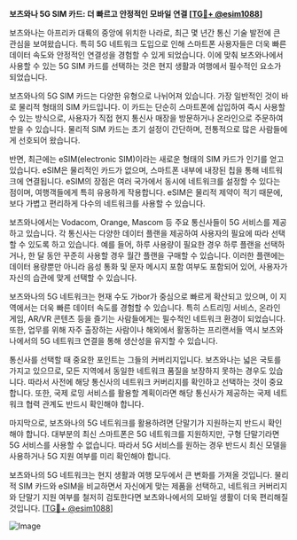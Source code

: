 **보츠와나 5G SIM 카드: 더 빠르고 안정적인 모바일 연결 [[TG💪+ @esim1088](https://t.me/s/esim1088)]**

보츠와나는 아프리카 대륙의 중앙에 위치한 나라로, 최근 몇 년간 통신 기술 발전에 큰 관심을 보여왔습니다. 특히 5G 네트워크 도입으로 인해 스마트폰 사용자들은 더욱 빠른 데이터 속도와 안정적인 연결성을 경험할 수 있게 되었습니다. 이에 맞춰 보츠와나에서 사용할 수 있는 5G SIM 카드를 선택하는 것은 현지 생활과 여행에서 필수적인 요소가 되었습니다.

보츠와나의 5G SIM 카드는 다양한 유형으로 나뉘어져 있습니다. 가장 일반적인 것이 바로 물리적 형태의 SIM 카드입니다. 이 카드는 단순히 스마트폰에 삽입하여 즉시 사용할 수 있는 방식으로, 사용자가 직접 현지 통신사 매장을 방문하거나 온라인으로 주문하여 받을 수 있습니다. 물리적 SIM 카드는 초기 설정이 간단하며, 전통적으로 많은 사람들에게 선호되어 왔습니다.

반면, 최근에는 eSIM(electronic SIM)이라는 새로운 형태의 SIM 카드가 인기를 얻고 있습니다. eSIM은 물리적인 카드가 없으며, 스마트폰 내부에 내장된 칩을 통해 네트워크에 연결됩니다. eSIM의 장점은 여러 국가에서 동시에 네트워크를 설정할 수 있다는 점이며, 여행객들에게 특히 유용하게 작용합니다. eSIM은 물리적 제약이 적기 때문에, 보다 가볍고 편리하게 다수의 네트워크를 사용할 수 있습니다.

보츠와나에서는 Vodacom, Orange, Mascom 등 주요 통신사들이 5G 서비스를 제공하고 있습니다. 각 통신사는 다양한 데이터 플랜을 제공하여 사용자의 필요에 따라 선택할 수 있도록 하고 있습니다. 예를 들어, 하루 사용량이 필요한 경우 하루 플랜을 선택하거나, 한 달 동안 꾸준히 사용할 경우 월간 플랜을 구매할 수 있습니다. 이러한 플랜에는 데이터 용량뿐만 아니라 음성 통화 및 문자 메시지 포함 여부도 포함되어 있어, 사용자가 자신의 습관에 맞게 선택할 수 있습니다.

보츠와나의 5G 네트워크는 현재 수도 가bor가 중심으로 빠르게 확산되고 있으며, 이 지역에서는 더욱 빠른 데이터 속도를 경험할 수 있습니다. 특히 스트리밍 서비스, 온라인 게임, AR/VR 콘텐츠 등을 즐기는 사람들에게는 필수적인 네트워크 환경이 되었습니다. 또한, 업무를 위해 자주 출장하는 사람이나 해외에서 활동하는 프리랜서들 역시 보츠와나에서의 5G 네트워크 연결을 통해 생산성을 유지할 수 있습니다.

통신사를 선택할 때 중요한 포인트는 그들의 커버리지입니다. 보츠와나는 넓은 국토를 가지고 있으므로, 모든 지역에서 동일한 네트워크 품질을 보장하지 못하는 경우도 있습니다. 따라서 사전에 해당 통신사의 네트워크 커버리지를 확인하고 선택하는 것이 중요합니다. 또한, 국제 로밍 서비스를 활용할 계획이라면 해당 통신사가 제공하는 국제 네트워크 협력 관계도 반드시 확인해야 합니다.

마지막으로, 보츠와나의 5G 네트워크를 활용하려면 단말기가 지원하는지 반드시 확인해야 합니다. 대부분의 최신 스마트폰은 5G 네트워크를 지원하지만, 구형 단말기라면 5G 서비스를 사용할 수 없습니다. 따라서 5G 서비스를 원하는 경우 반드시 최신 모델을 사용하거나 5G 지원 여부를 미리 확인해야 합니다.

보츠와나의 5G 네트워크는 현지 생활과 여행 모두에서 큰 변화를 가져올 것입니다. 물리적 SIM 카드와 eSIM을 비교하면서 자신에게 맞는 제품을 선택하고, 네트워크 커버리지와 단말기 지원 여부를 철저히 검토한다면 보츠와나에서의 모바일 생활이 더욱 편리해질 것입니다. [[TG💪+ @esim1088](https://t.me/s/esim1088)]

![Image](https://i.postimg.cc/Y0z9fWf4/image.png)